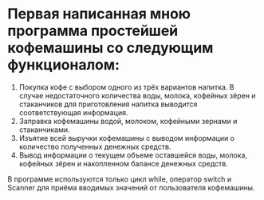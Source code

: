 # Первая написанная мною программа простейшей кофемашины со следующим функционалом:
1. Покупка кофе с выбором одного из трёх вариантов напитка. В случае недостаточного количества воды, молока, кофейных зёрен и 
стаканчиков для приготовления напитка выводится соответствующая информация.
2. Заправка кофемашины водой, молоком, кофейными зернами и стаканчиками.
3. Изъятие всей выручки кофемашины с выводом информации о количество полученных денежных средств.
4. Вывод информации о текущем объеме оставшейся воды, молока, кофейных зёрен и накопленном балансе денежных средств.

В программе используются только цикл while, оператор switch и Scanner для приёма вводимых значений от пользователя кофемашины.
